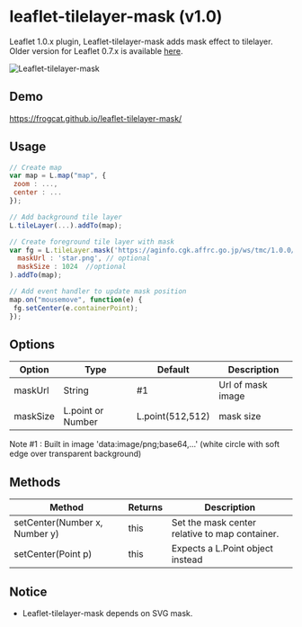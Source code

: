 # leaflet-tilelayer-mask (v1.0)

Leaflet 1.0.x plugin, Leaflet-tilelayer-mask adds mask effect to tilelayer. Older version for Leaflet 0.7.x is available [here](https://github.com/frogcat/leaflet-tilelayer-mask/tree/v0.7).

![Leaflet-tilelayer-mask](http://frogcat.github.io/leaflet-tilelayer-mask/misc/screenshot.jpg)

## Demo

<https://frogcat.github.io/leaflet-tilelayer-mask/>

## Usage

```javascript
// Create map
var map = L.map("map", {
 zoom : ...,
 center : ...
});

// Add background tile layer
L.tileLayer(...).addTo(map);

// Create foreground tile layer with mask
var fg = L.tileLayer.mask('https://aginfo.cgk.affrc.go.jp/ws/tmc/1.0.0/Kanto_Rapid-900913-L/{z}/{x}/{y}.jpg', {
  maskUrl : 'star.png', // optional
  maskSize : 1024  //optional
).addTo(map);

// Add event handler to update mask position
map.on("mousemove", function(e) {
 fg.setCenter(e.containerPoint);
});
```

## Options

Option   | Type              | Default          | Description
-------- | ----------------- | ---------------- | -----------------
maskUrl  | String            | #1               | Url of mask image
maskSize | L.point or Number | L.point(512,512) | mask size

Note #1 : Built in image 'data:image/png;base64,...' (white circle with soft edge over transparent background)

## Methods

Method                        | Returns | Description
----------------------------- | ------- | ----------------------------------------------
setCenter(Number x, Number y) | this    | Set the mask center relative to map container.
setCenter(Point p)            | this    | Expects a L.Point object instead

## Notice

- Leaflet-tilelayer-mask depends on SVG mask.
